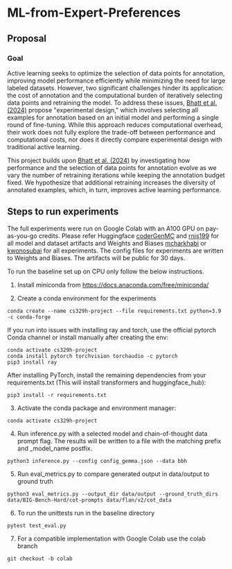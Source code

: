 # ML-from-Expert-Preferences

## Proposal

### Goal
Active learning seeks to optimize the selection of data points for annotation, improving model performance efficiently while minimizing the need for large labeled datasets. However, two significant challenges hinder its application: the cost of annotation and the computational burden of iteratively selecting data points and retraining the model. To address these issues, [Bhatt et al. (2024)](https://arxiv.org/abs/2401.06692v3) propose "experimental design," which involves selecting all examples for annotation based on an initial model and performing a single round of fine-tuning. While this approach reduces computational overhead, their work does not fully explore the trade-off between performance and computational costs, nor does it directly compare experimental design with traditional active learning.

This project builds upon [Bhatt et al. (2024)](https://arxiv.org/abs/2401.06692v3) by investigating how performance and the selection of data points for annotation evolve as we vary the number of retraining iterations while keeping the annotation budget fixed. We hypothesize that additional retraining increases the diversity of annotated examples, which, in turn, improves active learning performance.

## Steps to run experiments

The full experiments were run on Google Colab with an A100 GPU on pay-as-you-go credits. Please refer Huggingface [coderGenMC](https://huggingface.co/coderGenMC) and [rnjs199](https://huggingface.co/rnjs199) for all model and dataset artifacts and Weights and Biases [mcharkhabi](https://wandb.ai/ai-eval/active-llm?nw=nwusermcharkhabi) or [kwonosubai](https://wandb.ai/ai-eval/active-llm/table?nw=nwuserkwonosubai) for all experiments. The config files for experiments are written to Weights and Biases. The artifacts will be public for 30 days. 

To run the baseline set up on CPU only follow the below instructions. 

1) Install miniconda from https://docs.anaconda.com/free/miniconda/

2) Create a conda environment for the experiments
```
conda create --name cs329h-project --file requirements.txt python=3.9 -c conda-forge
```

If you run into issues with installing ray and torch, use the official pytorch Conda channel or install manually after creating the env:
```
conda activate cs329h-project
conda install pytorch torchvision torchaudio -c pytorch
pip3 install ray

```

After installing PyTorch, install the remaining dependencies from your requirements.txt (This will install transformers and huggingface_hub):
```
pip3 install -r requirements.txt
```

3) Activate the conda package and environment manager:
```
conda activate cs329h-project
```

4) Run inference.py with a selected model and chain-of-thought data prompt flag. The results will be written to a file with the matching prefix and _model_name postfix.
```
python3 inference.py --config config_gemma.json --data bbh
```

5) Run eval_metrics.py to compare generated output in data/output to ground truth
```
python3 eval_metrics.py --output_dir data/output --ground_truth_dirs data/BIG-Bench-Hard/cot-prompts data/flan/v2/cot_data
```

6) To run the unittests run in the baseline directory
```
pytest test_eval.py
```

7) For a compatible implementation with Google Colab use the colab branch
```
git checkout -b colab
```
